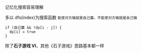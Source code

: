 记忆化搜索容易理解

多以 dfs(index)为搜索函数
`能使对方输就是自己赢，不能使对方输就是自己输`

```JS
if (自己赢 && !dp[i - j]) {
  dp[i] = true
}
```

除了**石子游戏 VI**，其他《石子游戏》思路基本都一样
